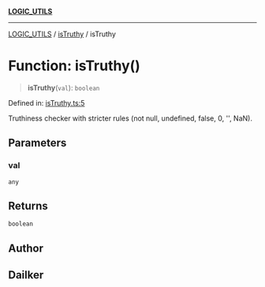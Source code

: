 [**LOGIC_UTILS**](../../README.md)

***

[LOGIC_UTILS](../../README.md) / [isTruthy](../README.md) / isTruthy

# Function: isTruthy()

> **isTruthy**(`val`): `boolean`

Defined in: [isTruthy.ts:5](https://github.com/dailker/everyutil/blob/d99125d64df5681bba8d2a0f0d24c32625cbf289/src/logic/isTruthy.ts#L5)

Truthiness checker with stricter rules (not null, undefined, false, 0, '', NaN).

## Parameters

### val

`any`

## Returns

`boolean`

## Author

## Dailker
